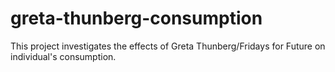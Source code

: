 # greta-thunberg-consumption

This project investigates the effects of Greta Thunberg/Fridays for Future on individual's consumption.